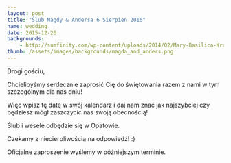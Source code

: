 ```yaml
---
layout: post
title: "Ślub Magdy & Andersa 6 Sierpień 2016"
name: wedding
date: 2015-12-20
backgrounds:
    - http://sumfinity.com/wp-content/uploads/2014/02/Mary-Basilica-Krakow.jpg
thumb: /assets/images/backgrounds/magda_and_anders.png
---
```




Drogi gościu,

Chcielibyśmy serdecznie zaprosić Cię do świętowania razem z nami w tym szczególnym dla nas dniu!

Więc wpisz tę datę w swój kalendarz i daj nam znać jak najszybciej czy będziesz mógł zaszczycić nas swoją obecnością!

Ślub i wesele odbędzie się w Opatowie.

Czekamy z niecierpliwością na odpowiedź! :)

Oficjalne zaproszenie wyślemy w późniejszym terminie.
